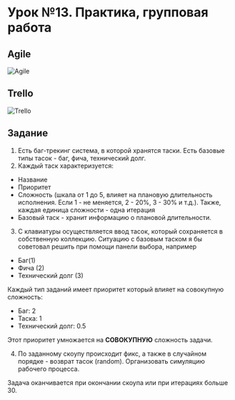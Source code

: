 # Урок №13. Практика, групповая работа

## Agile

![Agile](/Module-2/images/agile.png)

## Trello

![Trello](/Module-2/images/trello.png)

## Задание

1. Есть баг-трекинг система, в которой хранятся таски. Есть базовые типы тасок - баг, фича, технический долг.
2. Каждый таск характeризуется:

* Название
* Приоритет
* Сложность (шкала от 1 до 5, влияет на плановую длительность исполнения. 
Если 1 - не меняется, 2 - 20%, 3 - 30% и т.д.). Также, каждая единица сложности - одна итерация
* Базовый таск - хранит информацию о плановой длительности. 

3. С клавиатуры осуществляется ввод тасок, который сохраняется в собственную коллекцию. 
Ситуацию с базовым таском я бы советовал решить при помощи панели выбора, например

- Баг(1)
- Фича (2)
- Технический долг (3)

Каждый тип заданий имеет приоритет который влияет на совокупную сложность:

- Баг: 2
- Таска: 1
- Технический долг: 0.5

Этот приоритет умножается на **СОВОКУПНУЮ** сложность задачи.


4. По заданному скоупу происходит фикс, а также в случайном порядке - возврат тасок (random). 
Организовать симуляцию рабочего процесса. 

Задача оканчивается при окончании скоупа или при итерациях больше 30.
